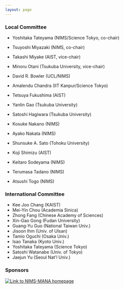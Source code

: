 ```yaml
---
layout: page
---
```


### Local Committee

- Yoshitaka Tateyama (NIMS/Science Tokyo, co-chair)
- Tsuyoshi Miyazaki (NIMS, co-chair)
- Takashi Miyake (AIST, vice-chair)
- Minoru Otani (Tsukuba University, vice-chair)

- David R. Bowler (UCL/NIMS)
- Amalendu Chandra (IIT Kanpur/Science Tokyo)
- Tetsuya Fukushima (AIST)
- Yanlin Gao (Tsukuba University)
- Satoshi Hagiwara (Tsukuba University)
- Kosuke Nakano (NIMS)
- Ayako Nakata (NIMS)
- Shunsuke A. Sato (Tohoku University)
- Koji Shimizu (AIST)
- Keitaro Sodeyama (NIMS)
- Terumasa Tadano (NIMS)
- Atsushi Togo (NIMS)

### International Committee

- Kee Joo Chang (KAIST)
- Mei-Yin Chou (Academia Sinica)
- Zhong Fang (Chinese Academy of Sciences)
- Xin-Gao Gong (Fudan University)
- Guang-Yu Guo (National Taiwan Univ.)
- Jisoon Ihm (Univ. of Ulsan)
- Tamio Oguchi (Osaka Univ.)
- Isao Tanaka (Kyoto Univ.)
- Yoshitaka Tateyama (Science Tokyo)
- Satoshi Watanabe (Univ. of Tokyo)
- Jaejun Yu (Seoul Nat'l Univ.)


### Sponsors

<div class="row">
<!-- <div class="col-sm-3 col-xs-6">
<a href="https://www.nims.go.jp/eng">
<img src="{{ '/assets/images/nims_banner.jpg' | relative_url }}" class="card-img img-fluid" alt="Link to NIMS homepage" />
</a>
</div> -->
<div class="col-4 col-sm-4 col-xs-4 col-md-2">
<a href="https://www.nims.go.jp/mana/index.html">
<img src="{{ '/assets/images/logo-mana.svg' | relative_url }}" class="card-img img-fluid" alt="Link to NIMS-MANA homepage" />
</a>
</div>
</div>
